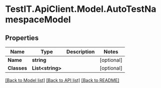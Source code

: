 # TestIT.ApiClient.Model.AutoTestNamespaceModel

## Properties

Name | Type | Description | Notes
------------ | ------------- | ------------- | -------------
**Name** | **string** |  | [optional] 
**Classes** | **List&lt;string&gt;** |  | [optional] 

[[Back to Model list]](../README.md#documentation-for-models) [[Back to API list]](../README.md#documentation-for-api-endpoints) [[Back to README]](../README.md)

